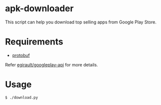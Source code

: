 # apk-downloader

This script can help you download top selling apps from Google Play Store.

# Requirements

- [protobuf](https://github.com/google/protobuf)

Refer [egirault/googleplay-api](https://github.com/egirault/googleplay-api) for more details.

# Usage

```bash
$ ./download.py
```
